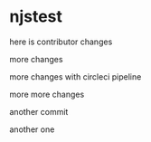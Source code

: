 # njstest

here is contributor changes

more changes

more changes with circleci pipeline

more more changes

another commit

another one

